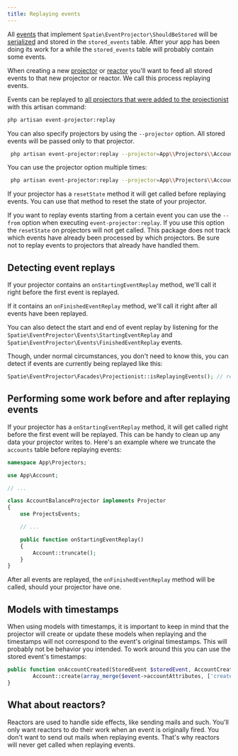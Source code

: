 ```yaml
---
title: Replaying events
---
```


All [events](/laravel-event-projector/v2/handling-events/preparing-events) that implement `Spatie\EventProjector\ShouldBeStored` will be [serialized](https://docs.spatie.be/laravel-event-projector/v2/advanced-usage/using-your-own-event-serializer) and stored in the `stored_events` table. After your app has been doing its work for a while the `stored_events` table will probably contain some events.

 When creating a new [projector](/laravel-event-projector/v2/handling-events/using-projectors) or [reactor](/laravel-event-projector/v2/handling-events/using-reactors) you'll want to feed all stored events to that new projector or reactor. We call this process replaying events.

 Events can be replayed to [all projectors that were added to the projectionist](/laravel-event-projector/v2/handling-events/using-reactors) with this artisan command:

 ```bash
 php artisan event-projector:replay
 ```

 You can also specify projectors by using the `--projector` option. All stored events will be passed only to that projector.

 ```bash
  php artisan event-projector:replay --projector=App\\Projectors\\AccountBalanceProjector
 ```

 You can use the projector option multiple times:

  ```bash
   php artisan event-projector:replay --projector=App\\Projectors\\AccountBalanceProjector --projector=App\\Projectors\\AnotherProjector
  ```
  
If your projector has a `resetState` method it will get called before replaying events. You can use that method to reset the state of your projector. 

If you want to replay events starting from a certain event you can use the `--from` option when executing `event-projector:replay`. If you use this option the `resetState` on projectors will not get called. This package does not track which events have already been processed by which projectors. Be sure not to replay events to projectors that already have handled them.

## Detecting event replays

If your projector contains an `onStartingEventReplay` method, we'll call it right before the first event is replayed.

If it contains an `onFinishedEventReplay` method, we'll call it right after all events have been replayed.

You can also detect the start and end of event replay by listening for the `Spatie\EventProjector\Events\StartingEventReplay` and `Spatie\EventProjector\Events\FinishedEventReplay` events.

Though, under normal circumstances, you don't need to know this, you can detect if events are currently being replayed like this:

```php
Spatie\EventProjector\Facades\Projectionist::isReplayingEvents(); // returns a boolean
```

## Performing some work before and after replaying events

If your projector has a `onStartingEventReplay` method, it will get called right before the first event will be replayed. This can be handy to clean up any data your projector writes to. Here's an example where we truncate the `accounts` table before replaying events:

```php
namespace App\Projectors;

use App\Account;

// ...

class AccountBalanceProjector implements Projector
{
    use ProjectsEvents;

    // ...

    public function onStartingEventReplay()
    {
        Account::truncate();
    }
}
```

After all events are replayed, the `onFinishedEventReplay` method will be called, should your projector have one.

## Models with timestamps

When using models with timestamps, it is important to keep in mind that the projector will create or update these models when replaying and the timestamps will not correspond to the event's original timestamps. This will probably not be behavior you intended. To work around this you can use the stored event's timestamps:

```php
public function onAccountCreated(StoredEvent $storedEvent, AccountCreated $event) {
        Account::create(array_merge($event->accountAttributes, ['created_at' => $storedEvent->created_at, 'updated_at' => $storedEvent->created_at]));
}
```

## What about reactors?

Reactors are used to handle side effects, like sending mails and such. You'll only want reactors to do their work when an event is originally fired. You don't want to send out mails when replaying events. That's why reactors will never get called when replaying events.  
